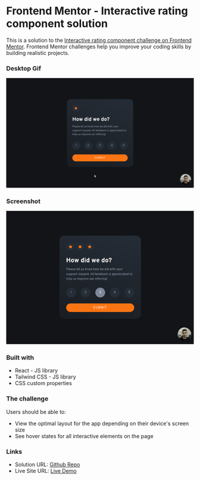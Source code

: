 # Frontend Mentor - Interactive rating component solution

This is a solution to the [Interactive rating component challenge on Frontend Mentor](https://www.frontendmentor.io/challenges/interactive-rating-component-koxpeBUmI). Frontend Mentor challenges help you improve your coding skills by building realistic projects.

### Desktop Gif

![](./public/stars.gif)

### Screenshot

![](./public/desktop.png)

### Built with

- React - JS library
- Tailwind CSS - JS library
- CSS custom properties

### The challenge

Users should be able to:

- View the optimal layout for the app depending on their device's screen size
- See hover states for all interactive elements on the page

### Links

- Solution URL: [Github Repo](https://github.com/vaaakoo/React-Interactive-raiting-component)
- Live Site URL: [Live Demo](https://react-interactive-raiting-component.vercel.app/)
